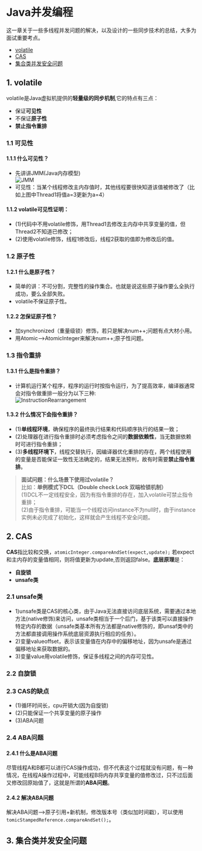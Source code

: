 # Java并发编程
这一章关于一些多线程并发问题的解决，以及设计的一些同步技术的总结，大多为面试重要考点。
* [volatile](https://github.com/Hi-world-DF/Interview-knowledge-points/blob/master/Concurrent/README.md#1-volatile)
* [CAS](https://github.com/Hi-world-DF/Interview-knowledge-points/blob/master/Concurrent/README.md#2-cas)
* [集合类并发安全问题](https://github.com/Hi-world-DF/Interview-knowledge-points/blob/master/Concurrent/README.md#3-aba%E9%97%AE%E9%A2%98)
## 1. volatile
volatile是Java虚拟机提供的**轻量级的同步机制**,它的特点有三点：
* 保证**可见性**
* 不保证**原子性**
* **禁止指令重排**
### 1.1 可见性
#### 1.1.1 什么可见性？
* 先讲讲JMM(Java内存模型)  
![JMM](https://github.com/Hi-world-DF/Interview-knowledge-points/blob/master/Concurrent/imgs/JMM.png)  
* 可见性：当某个线程修改主内存值时，其他线程要很快知道该值被修改了（比如上图中Thread1将值a=3更新为a=4）  
#### 1.1.2 volatile可见性证明：  
* (1)代码中不用volatile修饰，用Thread1去修改主内存中共享变量的值，但Thread2不知道已修改；  
* (2)使用volatile修饰，线程1修改后，线程2获取的值即为修改后的值。  

### 1.2 原子性
#### 1.2.1 什么是原子性？
* 简单的讲：不可分割，完整性的操作集合。也就是说这些原子操作要么全执行成功，要么全部失败。
* volatile不保证原子性。
#### 1.2.2 怎保证原子性？
* 加synchronized（重量级锁）修饰，若只是解决num++;问题有点大材小用。
* 用Atomic-->AtomicInteger来解决num++;原子性问题。

### 1.3 指令重排
#### 1.3.1 什么是指令重排？
* 计算机运行某个程序，程序的运行时按指令运行，为了提高效率，编译器通常会对指令做重排一般分为以下三种:  
![InstructionRearrangement](https://github.com/Hi-world-DF/Interview-knowledge-points/blob/master/Concurrent/imgs/recode.png)
#### 1.3.2 什么情况下会指令重排？
* (1)**单线程环境**，确保程序的最终执行结果和代码顺序执行的结果一致；
* (2)处理器在进行指令重排时必须考虑指令之间的**数据依赖性**，当无数据依赖时可进行指令重排；
* (3)**多线程环境下**，线程交替执行，因编译器优化重排的存在，两个线程使用的变量是否能保证一致性无法确定的，结果无法预判，故有时需要**禁止指令重排**。  

> **面试问题：什么场景下使用过volatile？**              
> 比如：**单例模式下DCL（Double check Lock 双端检锁机制）**            
> (1)DCL不一定线程安全，因为有指令重排的存在，加入volatile可禁止指令重排；            
> (2)由于指令重排，可能当一个线程访问instance不为null时，由于instance实例未必完成了初始化，这样就会产生线程不安全问题。                
## 2. CAS
**CAS**指比较和交换，`atomicInteger.compareAndSet(expect,update);` 若expect和主内存的变量值相同，则将值更新为update,否则返回false。**底层原理**是：  
* **自旋锁**
* **unsafe类**
### 2.1 unsafe类
* 1)unsafe类是CAS的核心类，由于Java无法直接访问底层系统，需要通过本地方法(native修饰)来访问，unsafe类相当于一个后门，基于该类可以直接操作特定内存的数据（unsafe类基本所有方法都是native修饰的，即unsaf类中的方法都直接调用操作系统底层资源执行相应的任务）。
* 2)变量valueoffset，表示该变量值在内存中的偏移地址，因为unsafe是通过偏移地址来获取数据的。
* 3)变量value用volatile修饰，保证多线程之间的内存可见性。
### 2.2 自旋锁

### 2.3 CAS的缺点
* (1)循环时间长，cpu开销大(因为自旋锁)
* (2)只能保证一个共享变量的原子操作
* (3)ABA问题
### 2.4 ABA问题
#### 2.4.1 什么是ABA问题
尽管线程A和B都可以进行CAS操作成功，但不代表这个过程就没有问题，有一种情况，在线程A操作过程中，可能线程B将内存共享变量的值修改过，只不过后面又修改回原始值了，这就是所谓的**ABA问题**。
#### 2.4.2 解决ABA问题
解决ABA问题-->原子引用+新机制，修改版本号（类似加时间戳），可以使用`tomicStampedReference.compareAndSet();`。
## 3. 集合类并发安全问题
